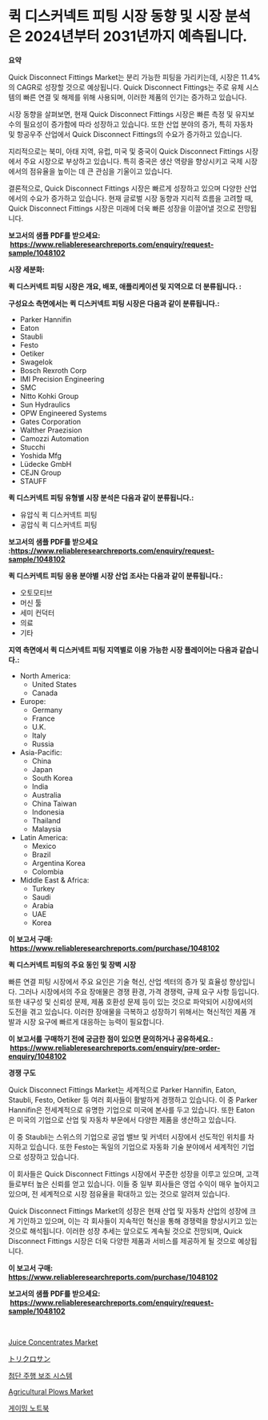 <p><h1>퀵 디스커넥트 피팅 시장 동향 및 시장 분석은 2024년부터 2031년까지 예측됩니다.</h1></p><p><strong>요약</strong></p>
<p><p>Quick Disconnect Fittings Market는 분리 가능한 피팅을 가리키는데, 시장은 11.4%의 CAGR로 성장할 것으로 예상됩니다. Quick Disconnect Fittings는 주로 유체 시스템의 빠른 연결 및 해제를 위해 사용되며, 이러한 제품의 인기는 증가하고 있습니다. </p><p>시장 동향을 살펴보면, 현재 Quick Disconnect Fittings 시장은 빠른 측정 및 유지보수의 필요성이 증가함에 따라 성장하고 있습니다. 또한 산업 분야의 증가, 특히 자동차 및 항공우주 산업에서 Quick Disconnect Fittings의 수요가 증가하고 있습니다.</p><p>지리적으로는 북미, 아태 지역, 유럽, 미국 및 중국이 Quick Disconnect Fittings 시장에서 주요 시장으로 부상하고 있습니다. 특히 중국은 생산 역량을 향상시키고 국제 시장에서의 점유율을 높이는 데 큰 관심을 기울이고 있습니다.</p><p>결론적으로, Quick Disconnect Fittings 시장은 빠르게 성장하고 있으며 다양한 산업에서의 수요가 증가하고 있습니다. 현재 글로벌 시장 동향과 지리적 흐름을 고려할 때, Quick Disconnect Fittings 시장은 미래에 더욱 빠른 성장을 이끌어낼 것으로 전망됩니다.</p></p>
<p><strong>보고서의 샘플 PDF를 받으세요: &nbsp;<a href="https://www.reliableresearchreports.com/enquiry/request-sample/1048102">https://www.reliableresearchreports.com/enquiry/request-sample/1048102</a></strong></p>
<p><strong>시장 세분화:</strong></p>
<p><strong> 퀵 디스커넥트 피팅 시장은 개요, 배포, 애플리케이션 및 지역으로 더 분류됩니다. :</strong></p>
<p><strong>구성요소 측면에서는 퀵 디스커넥트 피팅 시장은 다음과 같이 분류됩니다.:</strong></p>
<p><ul><li>Parker Hannifin</li><li>Eaton</li><li>Staubli</li><li>Festo</li><li>Oetiker</li><li>Swagelok</li><li>Bosch Rexroth Corp</li><li>IMI Precision Engineering</li><li>SMC</li><li>Nitto Kohki Group</li><li>Sun Hydraulics</li><li>OPW Engineered Systems</li><li>Gates Corporation</li><li>Walther Praezision</li><li>Camozzi Automation</li><li>Stucchi</li><li>Yoshida Mfg</li><li>Lüdecke GmbH</li><li>CEJN Group</li><li>STAUFF</li></ul></p>
<p><strong> 퀵 디스커넥트 피팅 유형별 시장 분석은 다음과 같이 분류됩니다.:</strong></p>
<p><ul><li>유압식 퀵 디스커넥트 피팅</li><li>공압식 퀵 디스커넥트 피팅</li></ul></p>
<p><strong>보고서의 샘플 PDF를 받으세요 :<a href="https://www.reliableresearchreports.com/enquiry/request-sample/1048102">https://www.reliableresearchreports.com/enquiry/request-sample/1048102</a></strong></p>
<p><strong> 퀵 디스커넥트 피팅 응용 분야별 시장 산업 조사는 다음과 같이 분류됩니다.:</strong></p>
<p><ul><li>오토모티브</li><li>머신 툴</li><li>세미 컨덕터</li><li>의료</li><li>기타</li></ul></p>
<p><strong>지역 측면에서 퀵 디스커넥트 피팅 지역별로 이용 가능한 시장 플레이어는 다음과 같습니다.:</strong></p>
<p><ul>
    <li>
        North America:
        <ul>
            <li>United States</li>
            <li>Canada</li>
        </ul>
    </li>
    <li>
        Europe:
        <ul>
            <li>Germany</li>
            <li>France</li>
            <li>U.K.</li>
            <li>Italy</li>
            <li>Russia</li>
        </ul>
    </li>
    <li>
        Asia-Pacific:
        <ul>
            <li>China</li>
            <li>Japan</li>
            <li>South Korea</li>
            <li>India</li>
            <li>Australia</li>
            <li>China Taiwan</li>
            <li>Indonesia</li>
            <li>Thailand</li>
            <li>Malaysia</li>
        </ul>
    </li>
    <li>
        Latin America:
        <ul>
            <li>Mexico</li>
            <li>Brazil</li>
            <li>Argentina Korea</li>
            <li>Colombia</li>
        </ul>
    </li>
    <li>
        Middle East & Africa:
        <ul>
            <li>Turkey</li>
            <li>Saudi</li>
            <li>Arabia</li>
            <li>UAE</li>
            <li>Korea</li>
        </ul>
    </li>
    </ul></p>
<p><strong>이 보고서 구매: &nbsp;<a href="https://www.reliableresearchreports.com/purchase/1048102">https://www.reliableresearchreports.com/purchase/1048102</a></strong></p>
<p><strong>퀵 디스커넥트 피팅의 주요 동인 및 장벽 시장</strong></p>
<p><p>빠른 연결 피팅 시장에서 주요 요인은 기술 혁신, 산업 섹터의 증가 및 효율성 향상입니다. 그러나 시장에서의 주요 장애물은 경쟁 환경, 가격 경쟁력, 규제 요구 사항 등입니다. 또한 내구성 및 신뢰성 문제, 제품 호환성 문제 등이 있는 것으로 파악되어 시장에서의 도전을 겪고 있습니다. 이러한 장애물을 극복하고 성장하기 위해서는 혁신적인 제품 개발과 시장 요구에 빠르게 대응하는 능력이 필요합니다.</p></p>
<p><strong>이 보고서를 구매하기 전에 궁금한 점이 있으면 문의하거나 공유하세요.: &nbsp;<a href="https://www.reliableresearchreports.com/enquiry/pre-order-enquiry/1048102">https://www.reliableresearchreports.com/enquiry/pre-order-enquiry/1048102</a></strong></p>
<p><strong>경쟁 구도</strong></p>
<p><p>Quick Disconnect Fittings Market는 세계적으로 Parker Hannifin, Eaton, Staubli, Festo, Oetiker 등 여러 회사들이 활발하게 경쟁하고 있습니다. 이 중 Parker Hannifin은 전세계적으로 유명한 기업으로 미국에 본사를 두고 있습니다. 또한 Eaton은 미국의 기업으로 산업 및 자동차 부문에서 다양한 제품을 생산하고 있습니다.</p><p>이 중 Staubli는 스위스의 기업으로 공업 밸브 및 커넥터 시장에서 선도적인 위치를 차지하고 있습니다. 또한 Festo는 독일의 기업으로 자동화 기술 분야에서 세계적인 기업으로 성장하고 있습니다.</p><p>이 회사들은 Quick Disconnect Fittings 시장에서 꾸준한 성장을 이루고 있으며, 고객들로부터 높은 신뢰를 얻고 있습니다. 이들 중 일부 회사들은 영업 수익이 매우 높아지고 있으며, 전 세계적으로 시장 점유율을 확대하고 있는 것으로 알려져 있습니다.</p><p>Quick Disconnect Fittings Market의 성장은 현재 산업 및 자동차 산업의 성장에 크게 기인하고 있으며, 이는 각 회사들이 지속적인 혁신을 통해 경쟁력을 향상시키고 있는 것으로 해석됩니다. 이러한 성장 추세는 앞으로도 계속될 것으로 전망되며, Quick Disconnect Fittings 시장은 더욱 다양한 제품과 서비스를 제공하게 될 것으로 예상됩니다.</p></p>
<p><strong>이 보고서 구매: &nbsp; <a href="https://www.reliableresearchreports.com/purchase/1048102">https://www.reliableresearchreports.com/purchase/1048102</a></strong></p>
<p><strong>보고서의 샘플 PDF를 받으세요: &nbsp;<a href="https://www.reliableresearchreports.com/enquiry/request-sample/1048102">https://www.reliableresearchreports.com/enquiry/request-sample/1048102</a></strong><strong></strong></p>
<p>&nbsp;</p>
<p><p><a href="https://github.com/irfadac/Market-Research-Report-List-2/blob/main/juice-concentrates-market.md">Juice Concentrates Market</a></p><p><a href="https://github.com/ycmtqqhvk3273/Market-Research-Report-List-1/blob/main/545955617255.md">トリクロサン</a></p><p><a href="https://github.com/lkwggful07722/Market-Research-Report-List-1/blob/main/803682015971.md">첨단 주행 보조 시스템</a></p><p><a href="https://view.publitas.com/reportprime-1/agricultural-plows-market-dynamics-2024-2031-also-about-its-market-trends-projections-and-opportunities/">Agricultural Plows Market</a></p><p><a href="https://github.com/ZacharyScthmitt4465/Market-Research-Report-List-1/blob/main/144733115972.md">게이밍 노트북</a></p></p>